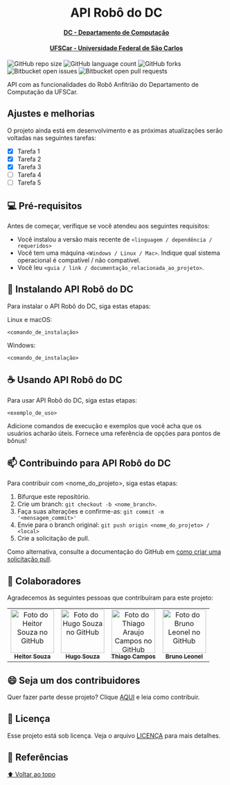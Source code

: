 <h1 align="center"> API Robô do DC  </h1>
<h4 align="center"> <a href="https://site.dc.ufscar.br/"> DC - Departamento de Computação</a>  </h4>
<h4 align="center"> <a href="https://www.ufscar.br/">UFSCar - Universidade Federal de São Carlos</a>  </h4>

<!---Esses são exemplos. Veja https://shields.io para outras pessoas ou para personalizar este conjunto de escudos. Você pode querer incluir dependências, status do projeto e informações de licença aqui--->

![GitHub repo size](https://img.shields.io/github/repo-size/iuricode/README-template?style=for-the-badge)
![GitHub language count](https://img.shields.io/github/languages/count/iuricode/README-template?style=for-the-badge)
![GitHub forks](https://img.shields.io/github/forks/iuricode/README-template?style=for-the-badge)
![Bitbucket open issues](https://img.shields.io/bitbucket/issues/iuricode/README-template?style=for-the-badge)
![Bitbucket open pull requests](https://img.shields.io/bitbucket/pr-raw/iuricode/README-template?style=for-the-badge)

API com as funcionalidades do Robô Anfitrião do Departamento de Computação da UFSCar. 


## Ajustes e melhorias

O projeto ainda está em desenvolvimento e as próximas atualizações serão voltadas nas seguintes tarefas:

- [x] Tarefa 1
- [x] Tarefa 2
- [x] Tarefa 3
- [ ] Tarefa 4
- [ ] Tarefa 5

## 💻 Pré-requisitos

Antes de começar, verifique se você atendeu aos seguintes requisitos:
<!---Estes são apenas requisitos de exemplo. Adicionar, duplicar ou remover conforme necessário--->
* Você instalou a versão mais recente de `<linguagem / dependência / requeridos>`
* Você tem uma máquina `<Windows / Linux / Mac>`. Indique qual sistema operacional é compatível / não compatível.
* Você leu `<guia / link / documentação_relacionada_ao_projeto>`.

## 🚀 Instalando API Robô do DC

Para instalar o API Robô do DC, siga estas etapas:

Linux e macOS:
```
<comando_de_instalação>
```

Windows:
```
<comando_de_instalação>
```

## ☕ Usando API Robô do DC

Para usar API Robô do DC, siga estas etapas:

```
<exemplo_de_uso>
```

Adicione comandos de execução e exemplos que você acha que os usuários acharão úteis. Fornece uma referência de opções para pontos de bônus!

## 📫 Contribuindo para API Robô do DC

<!---Se o seu README for longo ou se você tiver algum processo ou etapas específicas que deseja que os contribuidores sigam, considere a criação de um arquivo CONTRIBUTING.md separado--->

Para contribuir com <nome_do_projeto>, siga estas etapas:

1. Bifurque este repositório.
2. Crie um branch: `git checkout -b <nome_branch>`.
3. Faça suas alterações e confirme-as: `git commit -m '<mensagem_commit>'`
4. Envie para o branch original: `git push origin <nome_do_projeto> / <local>`
5. Crie a solicitação de pull.

Como alternativa, consulte a documentação do GitHub em [como criar uma solicitação pull](https://help.github.com/en/github/collaborating-with-issues-and-pull-requests/creating-a-pull-request).

## 🤝 Colaboradores

Agradecemos às seguintes pessoas que contribuíram para este projeto:

<table>
  <tr>
    <td align="center">
      <a href="https://github.com/souzaitor">
        <img src="https://avatars.githubusercontent.com/souzaitor" width="100px;" alt="Foto do Heitor Souza no GitHub"/><br>
        <sub>
          <b>Heitor Souza</b>
        </sub>
      </a>
    </td>
    <td align="center">
      <a href="https://github.com/Hugo-Souza">
        <img src="https://avatars.githubusercontent.com/Hugo-Souza" width="100px;" alt="Foto do Hugo Souza no GitHub"/><br>
        <sub>
          <b>Hugo Souza</b>
        </sub>
      </a>
    </td>
    <td align="center">
      <a href="https://github.com/thiagoaraujocampos">
        <img src="https://avatars.githubusercontent.com/thiagoaraujocampos" width="100px;" alt="Foto do Thiago Araujo Campos no GitHub"/><br>
        <sub>
          <b>Thiago Campos</b>
        </sub>
      </a>
    </td>
    </td>
    <td align="center">
      <a href="https://github.com/Bruno12leonel">
        <img src="https://avatars.githubusercontent.com/Bruno12leonel" width="100px;" alt="Foto do Bruno Leonel no GitHub"/><br>
        <sub>
          <b>Bruno Leonel</b>
        </sub>
      </a>
    </td>
  </tr>
</table>


## 😄 Seja um dos contribuidores<br>

Quer fazer parte desse projeto? Clique [AQUI](CONTRIBUTING.md) e leia como contribuir.

## 📝 Licença

Esse projeto está sob licença. Veja o arquivo [LICENÇA](LICENSE.md) para mais detalhes.

## 📝 Referências 

[⬆ Voltar ao topo](#nome-do-projeto)<br>

